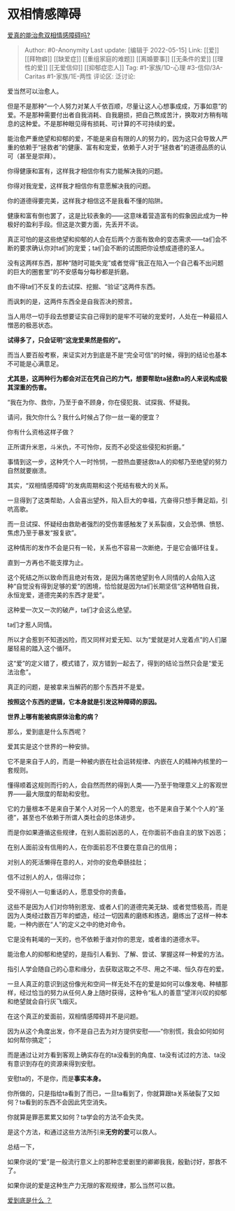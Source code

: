 # 双相情感障碍
[爱真的能治愈双相情感障碍吗?](https://www.zhihu.com/question/432246724/answer/2169563558)

> Author: #0-Anonymity
> Last update: [编辑于 2022-05-15]
> Link: [[爱]] [[拜物癖]] [[缺爱症]] [[重组家庭的难题]] [[离婚要事]] [[无条件的爱]] [[理性的爱]] [[无爱信仰]] [[抑郁症恋人]]
> Tag: #1-家族/1D-心理 #3-信仰/3A-Caritas #1-家族/1E-两性
> 评论区:
> 泛讨论:

爱当然可以治愈人。

但是不是那种“一个人努力对某人千依百顺，尽量让这人心想事成成，万事如意”的爱。不是那种需要付出者自我消耗、自我磨损，把自己熬成苦汁，换取对方稍有喘息的这种爱。不是那种眼见得有损耗、可计算的不可持续的爱。

能治愈严重绝望和抑郁的爱，不能是来自有限的人的努力的，因为这只会导致人严重的依赖于“拯救者”的健康、富有和宠爱，依赖于人对于“拯救者”的道德品质的认可（甚至是崇拜）。

你得健康和富有，这样我才相信你有实力能解决我的问题。

你得对我宠爱，这样我才相信你有意愿解决我的问题。

你的道德得要完美，这样我才相信这不是我看不懂的陷阱。

健康和富有倒也罢了，这是比较表象的——这意味着营造富有的假象因此成为一种极好的盈利手段。但这是次要方面，先丢开不谈。

真正可怕的是这些绝望和抑郁的人会在后两个方面有致命的变态需求——ta们会不断的要求确认你对ta们的宠爱；ta们会不断的试图把你设想成道德的圣人。

没有这两样东西，那种“随时可能失宠”或者觉得“我正在陷入一个自己看不出问题的巨大的圈套里”的不安感每分每秒都是折磨。

由不得ta们不反复的去试探、挖掘、“验证”这两件东西。

而讽刺的是，这两件东西全是自我否决的预言。

当人用尽一切手段去想要证实自己得到的是牢不可破的宠爱时，人处在一种最招人憎恶的极恶状态。

**试得多了，只会证明“这宠爱果然是假的”。**

而当人要百般考察，来证实对方到底是不是“完全可信”的时候，得到的结论也基本不可能是心满意足。

**尤其是，这两种行为都会对正在凭自己的力气，想要帮助ta拯救ta的人来说构成极其深重的伤害。**

“我在为你、救你，乃至于奋不顾身，你在侵犯我、试探我、怀疑我。

请问，我欠你什么？我什么时候占了你一丝一毫的便宜？

你有什么资格这样子做？

正所谓升米恩，斗米仇，不可怜你，反而不必受这些侵犯和折磨。”

事情到这一步，这种凭个人一时怜悯，一腔热血要拯救ta人的抑郁乃至绝望的努力自然就要崩溃。

其实，“双相情感障碍”的发病周期和这个死结有极大的关系。

一旦得到了这类帮助，人会喜出望外，陷入巨大的幸福，亢奋得只想手舞足蹈，引吭高歌。

而一旦试探、怀疑经由救助者强烈的受伤害感触发了关系裂痕，又会恐惧、愤怒、焦虑乃至于暴发“报复欲”。

这种情形的发作不会是只有一轮，关系也不容易一次断绝，于是它会循环往复。

直到一方再也不能支撑为止。

这个死结之所以致命而且绝对有效，是因为痛苦绝望到令人同情的人会陷入这种“自觉没有得到足够的爱”的困境，恰恰就是因为ta们长期坚信“这种牺牲自我，永恒宠爱，道德完美的东西才是爱”。

这种爱一次又一次的破产，ta们才会这么绝望。

ta们才惹人同情。

所以才会惹到不知道凶险，而又同样对爱无知、以为“爱就是对人宠着点”的人们屡屡轻易的踏入这个循环。

这“爱”的定义错了，模式错了，双方错到一起去了，得到的结论当然只会是“爱无法治愈”。

真正的问题，是被拿来当解药的那个东西并不是爱。

**按照这个东西的逻辑，它本身就是引发这种障碍的原因。**

**世界上哪有能被病原体治愈的病？**

那么，爱到底是什么东西呢？

爱其实是这个世界的一种安排。

它不是来自于人的，而是一种被内嵌在社会运转规律、内嵌在人的精神内核里的一套规则。

懂得顺着这规则而行的人，会自然而然的得到人类——乃至于物理意义上的客观世界——最大限度的帮助和安慰。

它的力量根本不是来自于某个人对另一个人的恩宠，也不是来自于某个个人的“圣德”，甚至也不依赖于所谓人类社会的总体进步。

而是你如果遵循这些规律，在别人面前凶恶的人，在你面前不由自主的放下凶恶；

在别人面前没有信用的人，在你面前忍不住要在意自己的信用；

对别人的死活懒得在意的人，对你的安危牵肠挂肚；

信不过别人的人，信得过你；

受不得别人一句重话的人，愿意受你的责备。

这些不是因为人们对你特别恩宠、或者人们的道德完美无缺、或者觉悟极高，而是因为人类经过数百万年的塑造，经过一切因素的磨练和拣选，磨练出了这样一种本能，一种内嵌在“人”的定义之中的绝对命令。

它是没有耗竭的一天的，也不依赖于谁对你的恩宠，或者谁的道德水平。

能治愈人的抑郁和绝望的，是指引人看到、了解、尝试、掌握这样一种爱的方法。

指引人学会随自己的心意和缘分，去获取这取之不尽、用之不竭、恒久存在的爱。

一旦人真正的意识到这份像光和空间一样无处不在的爱是如何可以像发电、种植那样，经过恰当的努力从任何人身上随时获得，这种令“私人的善意”望洋兴叹的抑郁和绝望就会自行灰飞烟灭。

在这个真正的爱面前，双相情感障碍并不是问题。

因为从这个角度出发，你不是自己去为对方提供安慰——“你别慌，我会如何如何如何帮你搞定”；

而是通过让对方看到客观上确实存在的ta没看到的角度、ta没有试过的方法、ta没有意识到存在的资源来得到安慰。

安慰ta的，不是你，而是**事实本身。**

你所做的，只是指给ta看到了而已，一旦ta看到了，你就算跟ta关系破裂了又如何？ta看到的东西不会因此凭空消失。

你就算是罪恶累累又如何？ta学会的方法不会失灵。

是这个方法，和通过这些方法所引来**无穷的爱**可以救人。

总结一下，

如果你说的“爱”是一般流行意义上的那种恋爱剧里的卿卿我我，殷勤讨好，那救不了。

如果你说的爱是这种生产力无限的客观规律，那么当然可以救。

[爱到底是什么 ？](https://www.zhihu.com/question/444126370/answer/1743255025)
